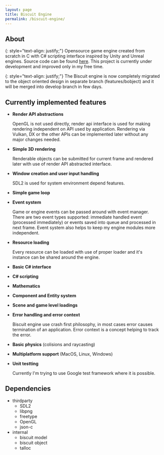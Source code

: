 ```yaml
---
layout: page
title: Biscuit Engine 
permalink: /biscuit-engine/
---
```

## About

{: style="text-align: justify;"}
Opensource game engine created from scratch in C with C# scripting interface inspired by Unity and Unreal engines.
Source code can be found [here](https://github.com/travisdoor/biscuit). This project is currently under development
and improved only in my free time.

{: style="text-align: justify;"}
The Biscuit engine is now completely migrated to the object oriented design in separate branch (features/bobject) and 
it will be merged into develop branch in few days.

## Currently implemented features

- **Render API abstractions**

  OpenGL is not used directly, render api interface is used for making rendering independent on API used by application.
  Rendering via Vulkan, DX or the other APIs can be implemented later without any major changes needed.
 
- **Simple 3D rendering**
  
  Renderable objects can be submitted for current frame and rendered later with use of render API abstracted interface.

- **Window creation and user input handling**
  
  SDL2 is used for system environment depend features.

- **Simple game loop**
- **Event system**
  
  Game or engine events can be passed around with event manager. There are two event types supported: immediate handled
  event (processed immediately) or events saved into queue and processed in next frame. Event system also helps
  to keep my engine modules more independent.

- **Resource loading**

  Every resource can be loaded with use of proper loader and it's instance can be shared around the engine.

- **Basic C# interface**
- **C# scripting**
- **Mathematics**
- **Component and Entity system**
- **Scene and game level loadings**
- **Error handling and error context**

  Biscuit engine use crash first philosophy, in most cases error causes termination of an application. Error context is 
  a concept helping to track the error.

- **Basic physics** (colisions and raycasting)
- **Multiplatform support** (MacOS, Linux, Windows)
- **Unit testting**

  Currently I'm trying to use Google test framework where it is possible.

## Dependencies
- thirdparty
    - SDL2
    - libpng
    - freetype
    - OpenGL
    - json-c
- internal
    - biscuit model
    - biscuit object
    - talloc
